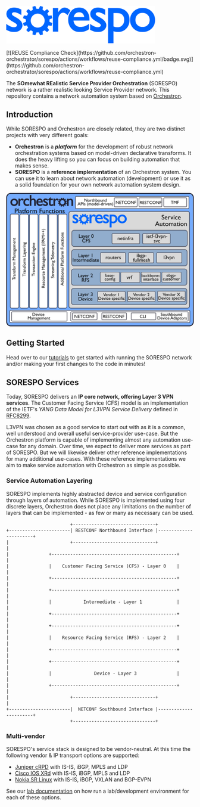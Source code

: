 <p align="left">
  <img src="docs/images/sorespo.png" width="400"/>
</p>
[![REUSE Compliance Check](https://github.com/orchestron-orchestrator/sorespo/actions/workflows/reuse-compliance.yml/badge.svg)](https://github.com/orchestron-orchestrator/sorespo/actions/workflows/reuse-compliance.yml)

The **SOmewhat REalistic Service Provider Orchestration** (SORESPO) network is
a rather realistic looking Service Provider network. This repository contains a
network automation system based on [Orchestron](https://github.com/orchestron-orchestrator/orchestron).

## Introduction
While SORESPO and Orchestron are closely related, they are two distinct
projects with very different goals:
* **Orchestron** is a ***platform*** for the development of robust network
orchestration systems based on model-driven declarative transforms. It does the
heavy lifting so you can focus on building automation that makes sense.
* **SORESPO** is a **reference implementation** of an Orchestron system. You
can use it to learn about network automation (development) or use it as a solid
foundation for your own network automation system design.

<p align="center">
  <img src="docs/images/orchSorespoCombined.png" alt="The relationship between the Orchestron automation platform and the SORESPO service provider L3VPN service implementation" width="800"/>
</p>

## Getting Started

Head over to our [tutorials](docs/tutorials/README.md) to get started with
running the SORESPO network and/or making your first changes to the code in
minutes!

## SORESPO Services

Today, SORESPO delivers an **IP core network, offering Layer 3 VPN services**.
The Customer Facing Service (CFS) model is an implementation of the IETF's
*YANG Data Model for L3VPN Service Delivery* defined in [RFC8299](https://datatracker.ietf.org/doc/rfc8299/).

L3VPN was chosen as a good service to start out with as it is a common, well
understood and overall useful service-provider use-case. But the Orchestron
platform is capable of implementing almost any automation use-case for any
domain. Over time, we expect to deliver more services as part of SORESPO. But
we will likewise deliver other reference implementations for many additional
use-cases. With these reference implementations we aim to make service
automation with Orchestron as simple as possible.

### Service Automation Layering

SORESPO implements highly abstracted device and service configuration through
layers of automation. While SORESPO is implemented using four discrete layers,
Orchestron does not place any limitations on the number of layers that can be
implemented - as few or many as necessary can be used.

```
                        +-------------------------------+
+-----------------------| RESTCONF Northbound Interface |-----------------------+
|                       +-------------------------------+                       |
|               +-----------------------------------------------+               |
|               |    Customer Facing Service (CFS) - Layer 0    |               |
|               +-----------------------------------------------+               |
|               +-----------------------------------------------+               |
|               |            Intermediate - Layer 1             |               |
|               +-----------------------------------------------+               |
|               +-----------------------------------------------+               |
|               |    Resource Facing Service (RFS) - Layer 2    |               |
|               +-----------------------------------------------+               |
|               +-----------------------------------------------+               |
|               |                Device - Layer 3               |               |
|               +-----------------------------------------------+               |
|                       +-------------------------------+                       |
+-----------------------|  NETCONF Southbound Interface |-----------------------+
                        +-------------------------------+
```

### Multi-vendor 
SORESPO's service stack is designed to be vendor-neutral. At this time the
following vendor & IP transport options are supported:
* [Juniper cRPD](https://www.juniper.net/documentation/product/us/en/crpd/)
  with IS-IS, iBGP, MPLS and LDP
* [Cisco IOS XRd](https://www.cisco.com/site/us/en/products/networking/sdwan-routers/ios-xrd/index.html)
  with IS-IS, iBGP, MPLS and LDP
* [Nokia SR Linux](https://www.nokia.com/ip-networks/service-router-linux-NOS/)
  with IS-IS, iBGP, VXLAN and BGP-EVPN

See our [lab documentation](test/README.md#quicklabs) on how run a
lab/development environment for each of these options.
